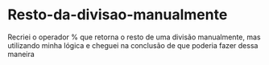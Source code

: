 # Resto-da-divisao-manualmente
Recriei o operador % que retorna o resto de uma divisão manualmente, mas utilizando minha lógica e cheguei na conclusão de que poderia fazer dessa maneira 
